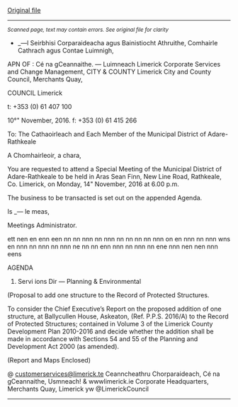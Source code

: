 [Original file](https://beta.limerick.ie/sites/default/files/media/documents/2017-04/agenda_-_special_meeting_of_the_municipal_district_of_adare-rathkeale_-_14th_november_2016.pdf)

---
*<small>Scanned page, text may contain errors. See original file for clarity</small>*  

- _—l Seirbhisi Corparaideacha agus Bainistiocht Athruithe,
Comhairle Cathrach agus Contae Luimnigh,

APN OF : Cé na gCeannaithe.
— Luimneach
Limerick Corporate Services and Change Management,
CITY & COUNTY Limerick City and County Council,
Merchants Quay,

COUNCIL Limerick

t: +353 (0) 61 407 100

10°" November, 2016. f: +353 (0) 61 415 266

To: The Cathaoirleach and Each Member of the Municipal District of Adare-Rathkeale

A Chomhairleoir, a chara,

You are requested to attend a Special Meeting of the Municipal District of Adare-Rathkeale to be held in
Aras Sean Finn, New Line Road, Rathkeale, Co. Limerick, on Monday, 14" November, 2016 at 6.00 p.m.

The business to be transacted is set out on the appended Agenda.

Is _— le meas,

Meetings Administrator.

ett nen en enn een nn nn nnn nn nnn nn nn nn nn nnn on en nnn nn nnn wns en nnn nn nnn nn nnn ne nn nn enn nnn nn nnn nn ene nnn nen nen nnn eens

AGENDA

1. Servi ions Dir — Planning & Environmental

(Proposal to add one structure to the Record of Protected Structures.

To consider the Chief Executive’s Report on the proposed addition of one structure, at
Ballycullen House, Askeaton, (Ref. P.P.S. 2016/A) to the Record of Protected Structures;
contained in Volume 3 of the Limerick County Development Plan 2010-2016 and decide whether
the addition shall be made in accordance with Sections 54 and 55 of the Planning and
Development Act 2000 (as amended).

(Report and Maps Enclosed)

@ customerservices@limerick.te
Ceanncheathru Chorparaideach, Cé na gCeannaithe, Usmneach! & wwwlimerick.ie
Corporate Headquarters, Merchants Quay, Limerick yw @LimerickCouncil


---
